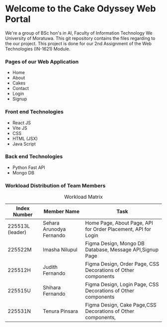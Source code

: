 <h1>Welcome to the Cake Odyssey Web Portal</h1>

<p>
    We're a group of BSc hon's in AI, Faculty of Information Technology
    We University of Moratuwa. This git repository contains the files regarding
    to the our project. This project is done for our 2nd Assignment of the Web Technologies  (IN-1621) Module.
</p>

<h3>Pages of our Web Application</h3>
<ul>
    <li>Home</li>
    <li>About</li>
    <li>Cakes</li>
    <li>Contact</li>
    <li>Login</li>
    <li>Signup</li>
</ul>

<h3>Front end Technologies</h3>
<ul>
    <li>React JS</li>
    <li>Vite JS</li>
    <li>CSS</li>
    <li>HTML (JSX)</li>
    <li>Java Script</li>
</ul>

<h3>Back end Technologies</h3>
<ul>
    <li>Python Fast API</li>
    <li>Mongo DB</li>
</ul>

<h3>Workload Distribution of Team Members</h3>
<table>
        <caption>Workload Matrix</caption>
        <thead>
              <tr>
                <th>Index Number</th>
                <th>Member Name</th>
                <th>Task</th>
              </tr>  
        </thead>
        <tbody>
            <tr>
                <td>225513L (leader)</td>
                <td>Sehara Arunodya Fernando</td>
                <td>Home Page, About Page, API for Order Placement, API for Login</td>
            </tr>
            <tr>
                <td>225522M</td>
                <td>Imasha Nilupul</td>
                <td>Figma Design, Mongo DB Database, Message API,Signup Page</td>
            </tr>
            <tr>
                <td>225512H</td>
                <td>Judith Fernando</td>
                <td>Figma Design, Order Page, CSS Decorations of Other components</td>
            </tr>
            <tr>
                <td>225515U</td>
                <td>Shihara Fernando</td>
                <td>Figma Design, Login Page, CSS Decorations of Other components</td>
            </tr>
            <tr>
                <td>225531N</td>
                <td>Tenura Pinsara</td>
                <td>Figma Design, Cake Page,CSS Decorations of Other components, </td>
            </tr>
        </tbody> 
    </table>
